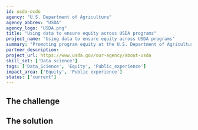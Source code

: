 ```yaml
---
id: usda-ocdo
agency: "U.S. Department of Agriculture"
agency_abbrev: "USDA"
agency_logo: "USDA.png"
title: "Using data to ensure equity across USDA programs"
project_name: "Using data to ensure equity across USDA programs"
summary: "Promoting program equity at the U.S. Department of Agriculture by improving analysis of demographic variation in USDA program participation—looking at those eligible, applying, and participating; assisting in the deployment and maturity of data science and data analytics projects and tools across USDA."
partner_description: 
project_url: https://www.usda.gov/our-agency/about-usda
skill_set: ['Data science']
tags: ['Data_Science', 'Equity', 'Public_experience']
impact_area: ['Equity', 'Public experience']
status: ["current"]
---
```


## The challenge



## The solution 

